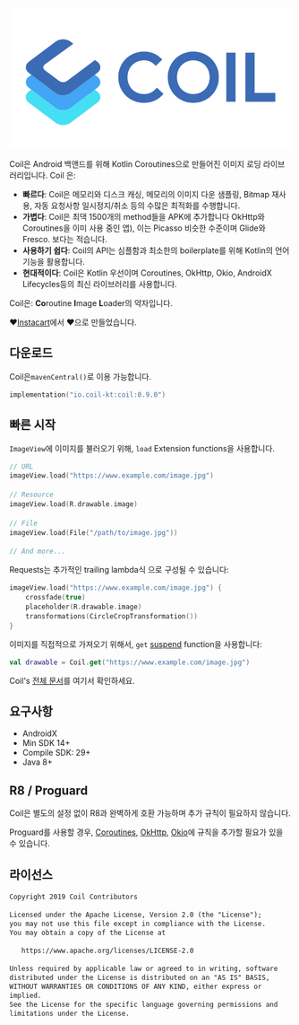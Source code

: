 ﻿![Coil](logo.svg)

Coil은 Android 백앤드를 위해 Kotlin Coroutines으로 만들어진 이미지 로딩 라이브러리입니다. Coil 은:

- **빠르다**: Coil은 메모리와 디스크 캐싱, 메모리의 이미지 다운 샘플링, Bitmap 재사용, 자동 요청사항 일시정지/취소 등의 수많은 최적화를 수행합니다.
- **가볍다**: Coil은 최댁 1500개의 method들을 APK에 추가합니다 OkHttp와 Coroutines을 이미 사용 중인 앱), 이는 Picasso 비슷한 수준이며 Glide와 Fresco. 보다는 적습니다.
- **사용하기 쉽다**: Coil의 API는 심플함과 최소한의 boilerplate를 위해 Kotlin의 언어 기능을 활용합니다.
- **현대적이다**: Coil은 Kotlin 우선이며 Coroutines, OkHttp, Okio, AndroidX Lifecycles등의 최신 라이브러리를 사용합니다.

Coil은: **Co**routine **I**mage **L**oader의 약자입니다.

❤️[Instacart](https://www.instacart.com)에서 ❤️으로 만들었습니다.

## 다운로드

Coil은`mavenCentral()`로 이용 가능합니다.

```kotlin
implementation("io.coil-kt:coil:0.9.0")
```

## 빠른 시작

`ImageView`에 이미지를 불러오기 위해, `load` Extension functions을 사용합니다.

```kotlin
// URL
imageView.load("https://www.example.com/image.jpg")

// Resource
imageView.load(R.drawable.image)

// File
imageView.load(File("/path/to/image.jpg"))

// And more...
```

Requests는 추가적인 trailing lambda식 으로 구성될 수 있습니다:

```kotlin
imageView.load("https://www.example.com/image.jpg") {
    crossfade(true)
    placeholder(R.drawable.image)
    transformations(CircleCropTransformation())
}
```

이미지를 직접적으로 가져오기 위해서, `get` [suspend](https://kotlinlang.org/docs/reference/coroutines/basics.html) function을 사용합니다:

```kotlin
val drawable = Coil.get("https://www.example.com/image.jpg")
```

Coil's [전체 문서](https://coil-kt.github.io/coil/)를 여기서 확인하세요.

## 요구사항

- AndroidX
- Min SDK 14+
- Compile SDK: 29+
- Java 8+

## R8 / Proguard

Coil은 별도의 설정 없이 R8과 완벽하게 호환 가능하며 추가 규칙이 필요하지 않습니다.

Proguard를 사용할 경우, [Coroutines](https://github.com/Kotlin/kotlinx.coroutines/blob/master/kotlinx-coroutines-core/jvm/resources/META-INF/proguard/coroutines.pro), [OkHttp](https://github.com/square/okhttp/blob/master/okhttp/src/main/resources/META-INF/proguard/okhttp3.pro), [Okio](https://github.com/square/okio/blob/master/okio/src/jvmMain/resources/META-INF/proguard/okio.pro)에 규칙을 추가할 필요가 있을 수 있습니다.

## 라이선스

    Copyright 2019 Coil Contributors

    Licensed under the Apache License, Version 2.0 (the "License");
    you may not use this file except in compliance with the License.
    You may obtain a copy of the License at

       https://www.apache.org/licenses/LICENSE-2.0

    Unless required by applicable law or agreed to in writing, software
    distributed under the License is distributed on an "AS IS" BASIS,
    WITHOUT WARRANTIES OR CONDITIONS OF ANY KIND, either express or implied.
    See the License for the specific language governing permissions and
    limitations under the License.
